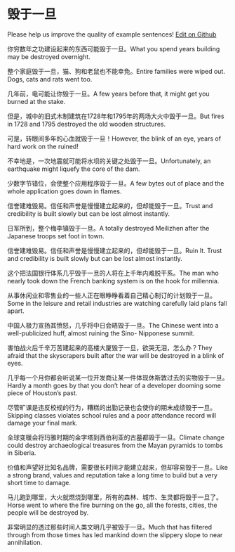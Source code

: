 # 毁于一旦

Please help us improve the quality of example sentences! [Edit on Github](https://github.com/jiyushe/jiyu-example-sentence-source/blob/main/chinese/huiyuyidan.md)

<p><span class="chinese">你穷数年之功建设起来的东西可能毁于一旦。</span><span class="english">What you spend years building may be destroyed overnight.</span></p>

<p><span class="chinese">整个家庭毁于一旦，猫、狗和老鼠也不能幸免。</span><span class="english">Entire families were wiped out. Dogs, cats and rats went too.</span></p>

<p><span class="chinese">几年前，电可能让你毁于一旦。</span><span class="english">A few years before that, it might get you burned at the stake.</span></p>

<p><span class="chinese">但是，城中的旧式木制建筑在1728年和1795年的两场大火中毁于一旦。</span><span class="english">But fires in 1728 and 1795 destroyed the old wooden structures.</span></p>

<p><span class="chinese">可是，转眼间多年的心血就毁于一旦！</span><span class="english">However, the blink of an eye, years of hard work on the ruined!</span></p>

<p><span class="chinese">不幸地是，一次地震就可能将水坝的关键之处毁于一旦。</span><span class="english">Unfortunately, an earthquake might liquefy the core of the dam.</span></p>

<p><span class="chinese">少数字节错位，会使整个应用程序毁于一旦。</span><span class="english">A few bytes out of place and the whole application goes down in flames.</span></p>

<p><span class="chinese">信誉建难毁易。信任和声誉是慢慢建立起来的，但却能毁于一旦。</span><span class="english">Trust and credibility is built slowly but can be lost almost instantly.</span></p>

<p><span class="chinese">日军所到，整个梅李镇毁于一旦。</span><span class="english">A totally destroyed Meilizhen after the Japanese troops set foot in town.</span></p>

<p><span class="chinese">信誉建难毁易。信任和声誉是慢慢建立起来的，但却能毁于一旦。</span><span class="english">Ruin It. Trust and credibility is built slowly but can be lost almost instantly.</span></p>

<p><span class="chinese">这个把法国银行体系几乎毁于一旦的人将在上千年内难脱干系。</span><span class="english">The man who nearly took down the French banking system is on the hook for millennia.</span></p>

<p><span class="chinese">从事休闲业和零售业的一些人正在眼睁睁看着自己精心制订的计划毁于一旦。</span><span class="english">Some in the leisure and retail industries are watching carefully laid plans fall apart.</span></p>

<p><span class="chinese">中国人极力宣扬其愤怒，几乎将中日会晤毁于一旦。</span><span class="english">The Chinese went into a well-publicized huff, almost ruining the Sino- Nipponese summit.</span></p>

<p><span class="chinese">害怕战火后千辛万苦建起来的高楼大厦毁于一旦，欲哭无泪，怎么办？</span><span class="english">They afraid that the skyscrapers built after the war will be destroyed in a blink of eyes.</span></p>

<p><span class="chinese">几乎每一个月你都会听说某一位开发商让某一件体现休斯敦过去的实物毁于一旦。</span><span class="english">Hardly a month goes by that you don’t hear of a developer dooming some piece of Houston’s past.</span></p>

<p><span class="chinese">尽管旷课是违反校规的行为，糟糕的出勤记录也会使你的期末成绩毁于一旦。</span><span class="english">Skipping classes violates school rules and a poor attendance record will damage your final mark.</span></p>

<p><span class="chinese">全球变暖会将玛雅时期的金字塔到西伯利亚的古墓都毁于一旦。</span><span class="english">Climate change could destroy archaeological treasures from the Mayan pyramids to tombs in Siberia.</span></p>

<p><span class="chinese">价值和声望好比知名品牌，需要很长时间才能建立起来，但却容易毁于一旦。</span><span class="english">Like a strong brand, values and reputation take a long time to build but a very short time to damage.</span></p>

<p><span class="chinese">马儿跑到哪里，大火就燃烧到哪里，所有的森林、城市、生灵都将毁于一旦了。</span><span class="english">Horse went to where the fire burning on the go, all the forests, cities, the people will be destroyed by.</span></p>

<p><span class="chinese">非常明显的透过那些时间人类文明几乎被毁于一旦。</span><span class="english">Much that has filtered through from those times has led mankind down the slippery slope to near annihilation.</span></p>

